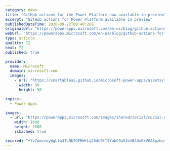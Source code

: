 ```yaml
---
category: news
title: "GitHub actions for the Power Platform now available in preview"
excerpt: "GitHub actions for Power Platform available in preview"
publishedDateTime: 2020-09-22T09:40:26Z
originalUrl: "https://powerapps.microsoft.com/en-us/blog/github-actions-for-the-power-platform-now-available-in-preview/"
webUrl: "https://powerapps.microsoft.com/en-us/blog/github-actions-for-the-power-platform-now-available-in-preview/"
type: article
quality: 72
heat: 72
published: true

provider:
  name: Microsoft
  domain: microsoft.com
  images:
    - url: "https://smartableai.github.io/microsoft-power-apps/assets/images/organizations/microsoft.com-50x50.jpg"
      width: 50
      height: 50

topics:
  - Power Apps

images:
  - url: "https://powerapps.microsoft.com/images/shared/social/social-default-image.png"
    width: 1600
    height: 1600
    isCached: true

secured: "+Yv7umcvoyWgLtw3TLNbTGPRW+Lq25db9fT5YahC9u52e3B43o9xVFA8pzba+tO0WYTY7qhfCnHLE8cE9K1j0atLiRXKAkCzGCbgzI0WQ6RNVulSTsS2Oj0PmE83vbvdOeo83MBmwBys+ywAmg8xw/m9Rps+XrtW6ZPZu7FvAq9Ibe9jbBmFC2s2TjmmB8P1APZuaIdLTBHZehL9KJ8sLY2Xbbm0DJgi8x54xjCd1773u8qUp9ITwQwElIQ2XSkOqNnWTKxzCb1DUT6NJrpAfbNr7AfqeTiYDi4iqr9MufgL8tVEaCBVEtxp3OrfM0/oSdIPTLlBVqcNkrDBbOM2Yiu9AXbW2+hjj0oycE2md9Y=;+5dExk8LRmwCr1/5Gpi7iA=="
---
```


